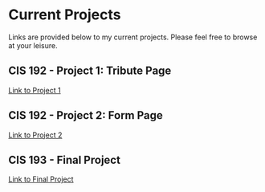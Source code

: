 # Current Projects

Links are provided below to my current projects.  Please feel free to browse at your leisure. 

## CIS 192 - Project 1: Tribute Page

  [Link to Project 1](https://stephenc-5.github.io/cis192final-tributepage/) 

## CIS 192 - Project 2: Form Page

  [Link to Project 2](http://www.google.com) 

## CIS 193 - Final Project

  [Link to Final Project](http://www.google.com) 
